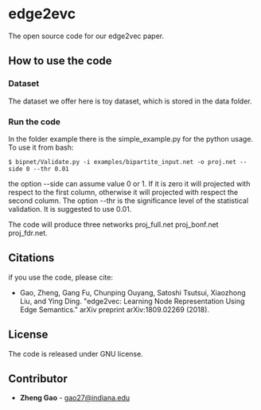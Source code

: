 # edge2evc
The open source code for our edge2vec paper.

## How to use the code

### Dataset
The dataset we offer here is toy dataset, which is stored in the data folder.

### Run the code
In the folder example there is the simple_example.py for the python usage. To use it from bash:

```
$ bipnet/Validate.py -i examples/bipartite_input.net -o proj.net --side 0 --thr 0.01
```

the option --side can assume value 0 or 1. If it is zero it will projected with respect to the first column, otherwise it will projected with respect the second column. The option --thr is the significance level of the statistical validation. It is suggested to use 0.01.

The code will produce three networks proj_full.net proj_bonf.net proj_fdr.net.

## Citations

if you use the code, please cite:

- Gao, Zheng, Gang Fu, Chunping Ouyang, Satoshi Tsutsui, Xiaozhong Liu, and Ying Ding. "edge2vec: Learning Node Representation Using Edge Semantics." arXiv preprint arXiv:1809.02269 (2018).

## License
The code is released under GNU license. 


## Contributor

* **Zheng Gao** - [gao27@indiana.edu](gao27@indiana.edu) <br />


